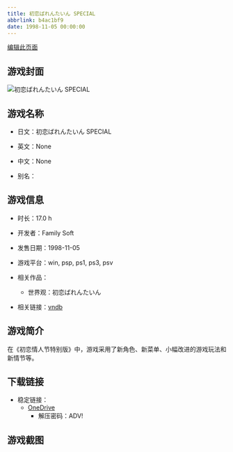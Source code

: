 ```yaml
---
title: 初恋ばれんたいん SPECIAL
abbrlink: b4ac1bf9
date: 1998-11-05 00:00:00
---
```

[编辑此页面](https://github.com/ACG-3/ADV3-source/blob/main/source/_posts/games/%E5%88%9D%E6%81%8B%E3%81%B0%E3%82%8C%E3%82%93%E3%81%9F%E3%81%84%E3%82%93%20SPECIAL.md)

## 游戏封面

![初恋ばれんたいん SPECIAL](https://pan.timero.xyz/d/onedrive/img_lib_001/%E5%88%9D%E6%81%8B%E3%81%B0%E3%82%8C%E3%82%93%E3%81%9F%E3%81%84%E3%82%93%20SPECIAL_cover.avif)


## 游戏名称

- 日文：初恋ばれんたいん SPECIAL
- 英文：None
- 中文：None

- 别名：


## 游戏信息

- 时长：17.0 h
- 开发者：Family Soft
- 发售日期：1998-11-05
- 游戏平台：win, psp, ps1, ps3, psv
- 相关作品：
   - 世界观：初恋ばれんたいん

- 相关链接：[vndb](https://vndb.org/v20951)


## 游戏简介

在《初恋情人节特别版》中，游戏采用了新角色、新菜单、小幅改进的游戏玩法和新情节等。




## 下载链接

- 稳定链接：
    - [OneDrive](https://pan.timero.xyz/onedrive/adv_lib_001/%E5%88%9D%E6%81%8B%E3%81%B0%E3%82%8C%E3%82%93%E3%81%9F%E3%81%84%E3%82%93%20SPECIAL)
        - 解压密码：ADV!



## 游戏截图


